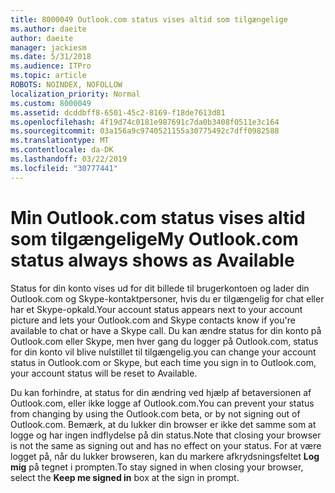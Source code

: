 ```yaml
---
title: 8000049 Outlook.com status vises altid som tilgængelige
ms.author: daeite
author: daeite
manager: jackiesm
ms.date: 5/31/2018
ms.audience: ITPro
ms.topic: article
ROBOTS: NOINDEX, NOFOLLOW
localization_priority: Normal
ms.custom: 8000049
ms.assetid: dcddbff8-6501-45c2-8169-f18de7613d81
ms.openlocfilehash: 4f19d74c0181e987691c7da0b3408f0511e3c164
ms.sourcegitcommit: 03a156a9c9740521155a30775492c7dff0982588
ms.translationtype: MT
ms.contentlocale: da-DK
ms.lasthandoff: 03/22/2019
ms.locfileid: "30777441"
---
```

# <a name="my-outlookcom-status-always-shows-as-available"></a><span data-ttu-id="d1ad6-102">Min Outlook.com status vises altid som tilgængelige</span><span class="sxs-lookup"><span data-stu-id="d1ad6-102">My Outlook.com status always shows as Available</span></span>

<span data-ttu-id="d1ad6-103">Status for din konto vises ud for dit billede til brugerkontoen og lader din Outlook.com og Skype-kontaktpersoner, hvis du er tilgængelig for chat eller har et Skype-opkald.</span><span class="sxs-lookup"><span data-stu-id="d1ad6-103">Your account status appears next to your account picture and lets your Outlook.com and Skype contacts know if you're available to chat or have a Skype call.</span></span> <span data-ttu-id="d1ad6-104">Du kan ændre status for din konto på Outlook.com eller Skype, men hver gang du logger på Outlook.com, status for din konto vil blive nulstillet til tilgængelig.</span><span class="sxs-lookup"><span data-stu-id="d1ad6-104">you can change your account status in Outlook.com or Skype, but each time you sign in to Outlook.com, your account status will be reset to Available.</span></span>
  
<span data-ttu-id="d1ad6-105">Du kan forhindre, at status for din ændring ved hjælp af betaversionen af Outlook.com, eller ikke logge af Outlook.com.</span><span class="sxs-lookup"><span data-stu-id="d1ad6-105">You can prevent your status from changing by using the Outlook.com beta, or by not signing out of Outlook.com.</span></span> <span data-ttu-id="d1ad6-106">Bemærk, at du lukker din browser er ikke det samme som at logge og har ingen indflydelse på din status.</span><span class="sxs-lookup"><span data-stu-id="d1ad6-106">Note that closing your browser is not the same as signing out and has no effect on your status.</span></span> <span data-ttu-id="d1ad6-107">For at være logget på, når du lukker browseren, kan du markere afkrydsningsfeltet **Log mig** på tegnet i prompten.</span><span class="sxs-lookup"><span data-stu-id="d1ad6-107">To stay signed in when closing your browser, select the **Keep me signed in** box at the sign in prompt.</span></span> 
  

